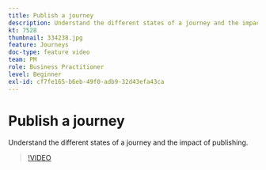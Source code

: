 ```yaml
---
title: Publish a journey
description: Understand the different states of a journey and the impact of publishing.
kt: 7528
thumbnail: 334238.jpg
feature: Journeys
doc-type: feature video
team: PM
role: Business Practitioner
level: Beginner
exl-id: cf7fe165-b6eb-49f0-adb9-32d43efa43ca
---
```

# Publish a journey

Understand the different states of a journey and the impact of publishing.

>[!VIDEO](https://video.tv.adobe.com/v/334238?quality=12)
